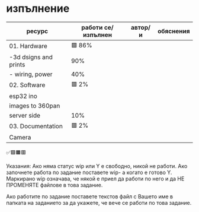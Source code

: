 # изпълнение

| ресурс | работи се/изпълнен | автор/и | обяснения |
| - | - |-| - |
| 01. Hardware| 🟩 86%|
|-3d dsigns and prints |  90%|  | |
|- wiring, power  |  40%|  | |
| 02. Software | 🟥 2% |  |
|esp32 ino|  |  | |
|images to 360pan|  |  | |
|server side| 10% |  | |
| 03. Documentation| 🟥 2%|
|Camera |  | | |
✅🟩🟧🟥

Указания:
Ако няма статус wip или Y е свободно, никой не работи.
Ако започнете работа по задание поставете wip- а когато е готово Y.
Маркирано wip означава, че някой е приел да работи по него и да НЕ ПРОМЕНЯТЕ файлове в това задание.

Ако работите по задание поставете текстов файл с Вашето име в папката на заданието за да укажете, че вече се работи по това задание.
